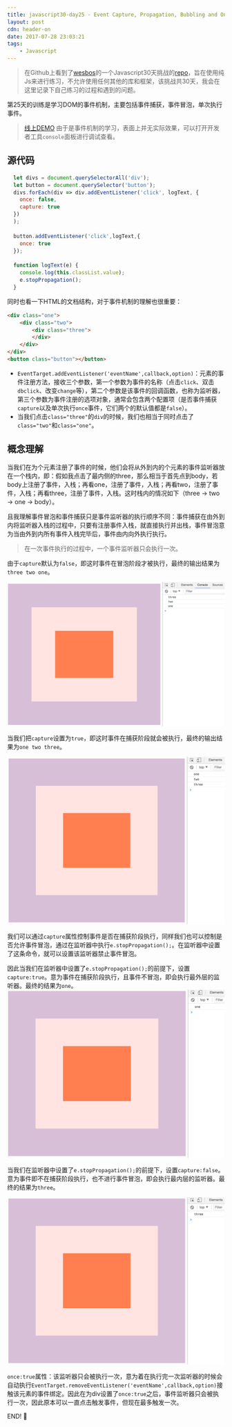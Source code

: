 ```yaml
---
title: javascript30-day25 - Event Capture, Propagation, Bubbling and Once
layout: post
cdn: header-on
date: 2017-07-28 23:03:21
tags:
    - Javascript
---
```


> 在Github上看到了[wesbos](https://twitter.com/wesbos)的一个Javascript30天挑战的[repo](https://github.com/wesbos/JavaScript30)，旨在使用纯Js来进行练习，不允许使用任何其他的库和框架，该挑战共30天，我会在这里记录下自己练习的过程和遇到的问题。

第25天的训练是学习DOM的事件机制，主要包括事件捕获，事件冒泡，单次执行事件。
> [线上DEMO](http://htmlpreview.github.io/?https://github.com/winar-jin/JavaScript30-Challenge/blob/master/25%20-%20Event%20Capture%2C%20Propagation%2C%20Bubbling%20and%20Once/index.html)
> 由于是事件机制的学习，表面上并无实际效果，可以打开开发者工具`console`面板进行调试查看。

## 源代码
```Javascript
  let divs = document.querySelectorAll('div');
  let button = document.querySelector('button');
  divs.forEach(div => div.addEventListener('click', logText, {
    once: false,
    capture: true
  })
  );

  button.addEventListener('click',logText,{
    once: true
  });

  function logText(e) {
    console.log(this.classList.value);
    e.stopPropagation();
  }
```
同时也看一下HTML的文档结构，对于事件机制的理解也很重要：
```html
<div class="one">
    <div class="two">
        <div class="three">
        </div>
    </div>
</div>
<button class="button"></button>
```
* `EventTarget.addEventListener('eventName',callback,option)`：元素的事件注册方法，接收三个参数，第一个参数为事件的名称（点击`click`、双击`dbclick`、改变`change`等），第二个参数是该事件的回调函数，也称为监听器，第三个参数为事件注册的选项对象，通常会包含两个配置项（是否事件捕获`capture`以及单次执行`once`事件，它们两个的默认值都是`false`）。
* 当我们点击`class="three"`的`div`的时候，我们也相当于同时点击了`class="two"`和`class="one"`。

## 概念理解

当我们在为个元素注册了事件的时候，他们会将从外到内的个元素的事件监听器放在一个栈内，即：假如我点击了最内侧的three，那么相当于首先点到body，若body上注册了事件，入栈；再看one，注册了事件，入栈；再看two，注册了事件，入栈；再看three，注册了事件，入栈。这时栈内的情况如下（three → two → one → body）。

且我理解事件冒泡和事件捕获只是事件监听器的执行顺序不同：事件捕获在由外到内将监听器入栈的过程中，只要有注册事件入栈，就直接执行并出栈，事件冒泡意为当由外到内所有事件入栈完毕后，事件由内向外执行执行。
> 在一次事件执行的过程中，一个事件监听器只会执行一次。

由于`capture`默认为`false`，即这时事件在冒泡阶段才被执行，最终的输出结果为`three two one`。

![bubble](images/0728-bubble.png)

当我们把`capture`设置为`true`，即这时事件在捕获阶段就会被执行，最终的输出结果为`one two three`。

![capture](images/0728-capture.png)

我们可以通过`capture`属性控制事件是否在捕获阶段执行，同样我们也可以控制是否允许事件冒泡，通过在监听器中执行`e.stopPropagation();`。在监听器中设置了这条命令，就可以设置该监听器禁止事件冒泡。

因此当我们在监听器中设置了`e.stopPropagation();`的前提下，设置`capture:true`。意为事件在捕获阶段执行，且事件不冒泡，即会执行最外层的监听器。最终的结果为`one`。
![stop bubble capture](images/0728-stopbubble-true.png)

当我们在监听器中设置了`e.stopPropagation();`的前提下，设置`capture:false`。意为事件即不在捕获阶段执行，也不进行事件冒泡，即会执行最内层的监听器。最终的结果为`three`。

![stop bubble no capture](images/0728-stopbubble-false.png)

`once:true`属性：该监听器只会被执行一次，意为着在执行完一次监听器的时候会自动执行`EventTarget.removeEventListener('eventName',callback,option)`接触该元素的事件绑定。因此在为div设置了`once:true`之后，事件监听器只会被执行一次，因此原本可以一直点击触发事件，但现在最多触发一次。


END! 💯




